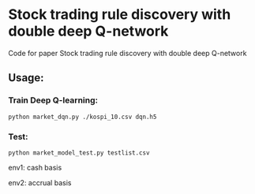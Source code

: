 # Stock trading rule discovery with double deep Q-network
Code for paper Stock trading rule discovery with double deep Q-network
## Usage:

### Train Deep Q-learning:
```
python market_dqn.py ./kospi_10.csv dqn.h5 
```

### Test:
```
python market_model_test.py testlist.csv
```

env1: cash basis

env2: accrual basis
